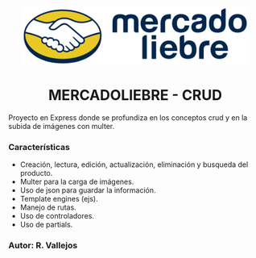 <p align="center">
  <a href="">
    <img alt="ml-crud" src="/public/images/logo-mercado-liebre.svg" width="450">
  </a>
</p>
<h1 align="center"> MERCADOLIEBRE - CRUD </h1>

Proyecto en Express donde se profundiza en los conceptos crud y en la subida de imágenes con multer.

### Características

- Creación, lectura, edición, actualización, eliminación y busqueda del producto.
- Multer para la carga de imágenes.
- Uso de json para guardar la información.
- Template engines (ejs).
- Manejo de rutas.
- Uso de controladores.
- Uso de partials.

### Autor: R. Vallejos